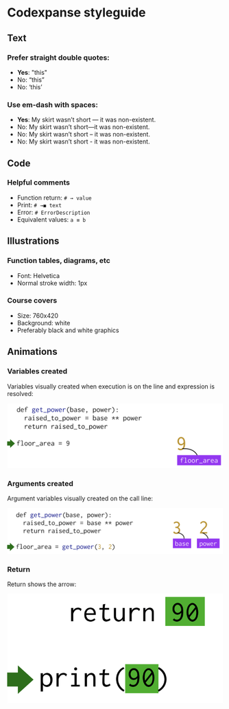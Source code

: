# Codexpanse styleguide

## Text

### Prefer straight double quotes:

- **Yes**: "this"
- No: “this”
- No: ‘this’

### Use em-dash with spaces:

- **Yes**: My skirt wasn’t short — it was non-existent.
- No: My skirt wasn’t short—it was non-existent.
- No: My skirt wasn’t short – it was non-existent.
- No: My skirt wasn’t short - it was non-existent.



## Code

### Helpful comments

- Function return: `# → value`
- Print: `# →◼ text`
- Error: `# ErrorDescription`
- Equivalent values: `a ≡ b`



## Illustrations

### Function tables, diagrams, etc

- Font: Helvetica
- Normal stroke width: 1px

### Course covers

- Size: 760x420
- Background: white
- Preferably black and white graphics



## Animations

### Variables created

Variables visually created when execution is on the line and expression is resolved:

![](images/var_created.png)

### Arguments created

Argument variables visually created on the call line:

![](images/args_created.png)

### Return

Return shows the arrow:

![](images/return.png)
